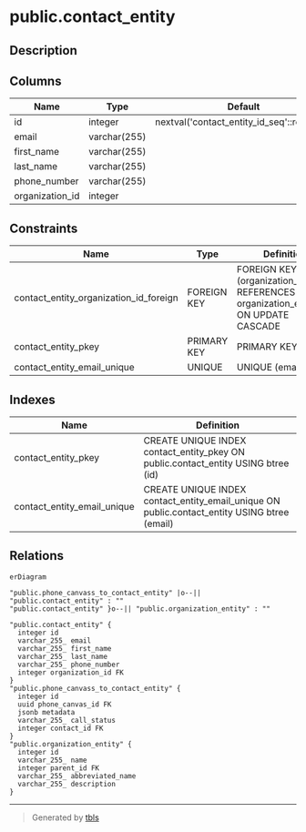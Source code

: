 # public.contact_entity

## Description

## Columns

| Name            | Type         | Default                                    | Nullable | Children                                                                            | Parents                                                     | Comment |
| --------------- | ------------ | ------------------------------------------ | -------- | ----------------------------------------------------------------------------------- | ----------------------------------------------------------- | ------- |
| id              | integer      | nextval('contact_entity_id_seq'::regclass) | false    | [public.phone_canvass_to_contact_entity](public.phone_canvass_to_contact_entity.md) |                                                             |         |
| email           | varchar(255) |                                            | false    |                                                                                     |                                                             |         |
| first_name      | varchar(255) |                                            | false    |                                                                                     |                                                             |         |
| last_name       | varchar(255) |                                            | false    |                                                                                     |                                                             |         |
| phone_number    | varchar(255) |                                            | false    |                                                                                     |                                                             |         |
| organization_id | integer      |                                            | false    |                                                                                     | [public.organization_entity](public.organization_entity.md) |         |

## Constraints

| Name                                   | Type        | Definition                                                                         |
| -------------------------------------- | ----------- | ---------------------------------------------------------------------------------- |
| contact_entity_organization_id_foreign | FOREIGN KEY | FOREIGN KEY (organization_id) REFERENCES organization_entity(id) ON UPDATE CASCADE |
| contact_entity_pkey                    | PRIMARY KEY | PRIMARY KEY (id)                                                                   |
| contact_entity_email_unique            | UNIQUE      | UNIQUE (email)                                                                     |

## Indexes

| Name                        | Definition                                                                                   |
| --------------------------- | -------------------------------------------------------------------------------------------- |
| contact_entity_pkey         | CREATE UNIQUE INDEX contact_entity_pkey ON public.contact_entity USING btree (id)            |
| contact_entity_email_unique | CREATE UNIQUE INDEX contact_entity_email_unique ON public.contact_entity USING btree (email) |

## Relations

```mermaid
erDiagram

"public.phone_canvass_to_contact_entity" |o--|| "public.contact_entity" : ""
"public.contact_entity" }o--|| "public.organization_entity" : ""

"public.contact_entity" {
  integer id
  varchar_255_ email
  varchar_255_ first_name
  varchar_255_ last_name
  varchar_255_ phone_number
  integer organization_id FK
}
"public.phone_canvass_to_contact_entity" {
  integer id
  uuid phone_canvas_id FK
  jsonb metadata
  varchar_255_ call_status
  integer contact_id FK
}
"public.organization_entity" {
  integer id
  varchar_255_ name
  integer parent_id FK
  varchar_255_ abbreviated_name
  varchar_255_ description
}
```

---

> Generated by [tbls](https://github.com/k1LoW/tbls)
